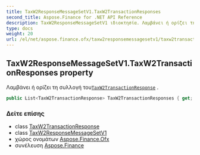 ```yaml
---
title: TaxW2ResponseMessageSetV1.TaxW2TransactionResponses
second_title: Aspose.Finance for .NET API Reference
description: TaxW2ResponseMessageSetV1 ιδιοκτησία. Λαμβάνει ή ορίζει τη συλλογή τουTaxW2TransactionResponse .
type: docs
weight: 20
url: /el/net/aspose.finance.ofx/taxw2responsemessagesetv1/taxw2transactionresponses/
---
```

## TaxW2ResponseMessageSetV1.TaxW2TransactionResponses property

Λαμβάνει ή ορίζει τη συλλογή του[`TaxW2TransactionResponse`](../../../aspose.finance.ofx.taxw2/taxw2transactionresponse/) .

```csharp
public List<TaxW2TransactionResponse> TaxW2TransactionResponses { get; set; }
```

### Δείτε επίσης

* class [TaxW2TransactionResponse](../../../aspose.finance.ofx.taxw2/taxw2transactionresponse/)
* class [TaxW2ResponseMessageSetV1](../)
* χώρος ονομάτων [Aspose.Finance.Ofx](../../taxw2responsemessagesetv1/)
* συνέλευση [Aspose.Finance](../../../)


